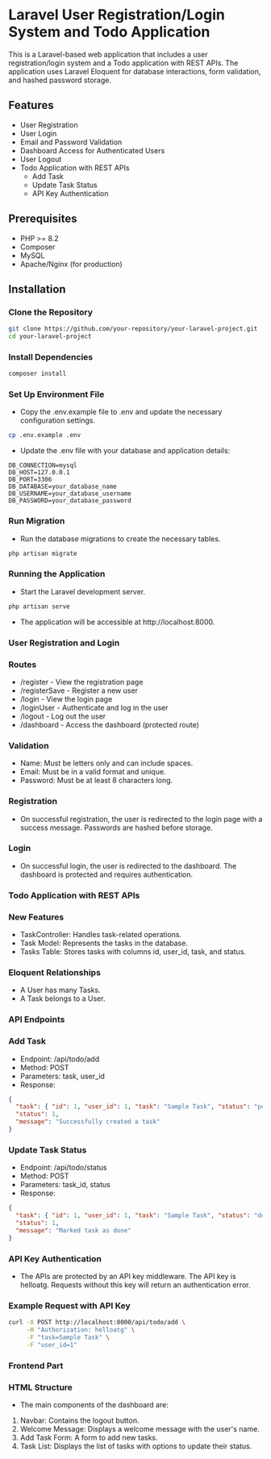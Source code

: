 # Laravel User Registration/Login System and Todo Application

This is a Laravel-based web application that includes a user registration/login system and a Todo application with REST APIs. The application uses Laravel Eloquent for database interactions, form validation, and hashed password storage.

## Features

- User Registration
- User Login
- Email and Password Validation
- Dashboard Access for Authenticated Users
- User Logout
- Todo Application with REST APIs
  - Add Task
  - Update Task Status
  - API Key Authentication

## Prerequisites

- PHP >= 8.2
- Composer
- MySQL
- Apache/Nginx (for production)

## Installation

### Clone the Repository

```bash
git clone https://github.com/your-repository/your-laravel-project.git
cd your-laravel-project
```
### Install Dependencies

```bash
composer install
```

### Set Up Environment File
- Copy the .env.example file to .env and update the necessary configuration settings.

```bash
cp .env.example .env
```
- Update the .env file with your database and application details:

```dotenv
DB_CONNECTION=mysql
DB_HOST=127.0.0.1
DB_PORT=3306
DB_DATABASE=your_database_name
DB_USERNAME=your_database_username
DB_PASSWORD=your_database_password
```

### Run Migration
- Run the database migrations to create the necessary tables.
```bash
php artisan migrate
```

### Running the Application

- Start the Laravel development server.
  
```bash
php artisan serve
```
- The application will be accessible at http://localhost:8000.

### User Registration and Login
### Routes

- /register - View the registration page
- /registerSave - Register a new user
- /login - View the login page
- /loginUser - Authenticate and log in the user
- /logout - Log out the user
- /dashboard - Access the dashboard (protected route)

### Validation
- Name: Must be letters only and can include spaces.
- Email: Must be in a valid format and unique.
- Password: Must be at least 8 characters long.

### Registration
- On successful registration, the user is redirected to the login page with a success message. Passwords are hashed before storage.

### Login
- On successful login, the user is redirected to the dashboard. The dashboard is protected and requires authentication.

### Todo Application with REST APIs
### New Features
- TaskController: Handles task-related operations.
- Task Model: Represents the tasks in the database.
- Tasks Table: Stores tasks with columns id, user_id, task, and status.

### Eloquent Relationships
- A User has many Tasks.
- A Task belongs to a User.

### API Endpoints
### Add Task
- Endpoint: /api/todo/add
- Method: POST
- Parameters: task, user_id
- Response:
```json
{
  "task": { "id": 1, "user_id": 1, "task": "Sample Task", "status": "pending" },
  "status": 1,
  "message": "Successfully created a task"
}

```

### Update Task Status
- Endpoint: /api/todo/status
- Method: POST
- Parameters: task_id, status
- Response:
```json
{
  "task": { "id": 1, "user_id": 1, "task": "Sample Task", "status": "done" },
  "status": 1,
  "message": "Marked task as done"
}

```

### API Key Authentication
- The APIs are protected by an API key middleware. The API key is helloatg. Requests without this key will return an authentication error.
  
### Example Request with API Key
```bash
curl -X POST http://localhost:8000/api/todo/add \
     -H "Authorization: helloatg" \
     -F "task=Sample Task" \
     -F "user_id=1"
```

### Frontend Part

### HTML Structure

- The main components of the dashboard are:

1. Navbar: Contains the logout button.
2. Welcome Message: Displays a welcome message with the user's name.
3. Add Task Form: A form to add new tasks.
4. Task List: Displays the list of tasks with options to update their status.

